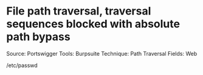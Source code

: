 # File path traversal, traversal sequences blocked with absolute path bypass

Source: Portswigger
Tools: Burpsuite
Technique: Path Traversal
Fields: Web

/etc/passwd
